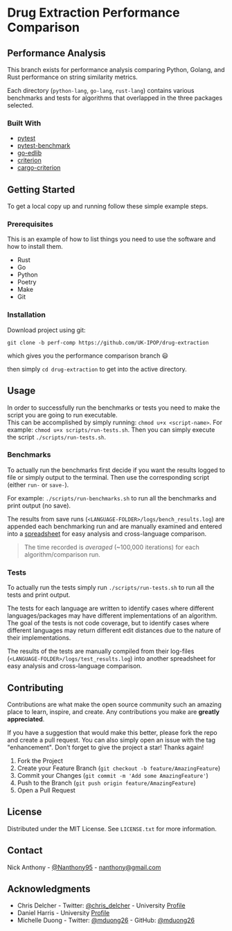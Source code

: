 # Drug Extraction Performance Comparison

## Performance Analysis

This branch exists for performance analysis comparing Python, Golang, and Rust performance on string similarity metrics.

Each directory (`python-lang`, `go-lang`, `rust-lang`) contains various benchmarks and tests for algorithms that overlapped in the three packages selected.

### Built With

- [pytest](https://github.com/pytest-dev/pytest)
- [pytest-benchmark](https://github.com/ionelmc/pytest-benchmark/)
- [go-edlib](https://github.com/hbollon/go-edlib)
- [criterion](https://github.com/bheisler/criterion.rs)
- [cargo-criterion](https://github.com/bheisler/cargo-criterion)

## Getting Started

To get a local copy up and running follow these simple example steps.

### Prerequisites

This is an example of how to list things you need to use the software and how to install them.

<!-- Add versions and links here -->

- Rust
- Go
- Python
- Poetry
- Make
- Git

### Installation

Download project using git:

`git clone -b perf-comp https://github.com/UK-IPOP/drug-extraction`

which gives you the performance comparison branch 😃

then simply `cd drug-extraction` to get into the active directory.

## Usage

In order to successfully run the benchmarks or tests you need to make the script you are going to run executable.  
This can be accomplished by simply running: `chmod u+x <script-name>`. For example: `chmod u+x scripts/run-tests.sh`. Then you can simply execute the script `./scripts/run-tests.sh`.

### Benchmarks

To actually run the benchmarks first decide if you want the results logged to file or simply output to the terminal. Then use the corresponding script (either `run-` or `save-`).

For example: `./scripts/run-benchmarks.sh` to run all the benchmarks and print output (no save).

The results from save runs (`<LANGUAGE-FOLDER>/logs/bench_results.log`) are appended each benchmarking run and are manually examined and entered into a [spreadsheet](data/bench_results.csv) for easy analysis and cross-language comparison.

> The time recorded is _averaged_ (~100,000 iterations) for each algorithm/comparison run.

### Tests

To actually run the tests simply run `./scripts/run-tests.sh` to run all the tests and print output.

The tests for each language are written to identify cases where different languages/packages may have different implementations of an algorithm. The goal of the tests is not code coverage, but to identify cases where different languages may return different edit distances due to the nature of their implementations.

The results of the tests are manually compiled from their log-files (`<LANGUAGE-FOLDER>/logs/test_results.log`) into another spreadsheet for easy analysis and cross-language comparison.

## Contributing

Contributions are what make the open source community such an amazing place to learn, inspire, and create. Any contributions you make are **greatly appreciated**.

If you have a suggestion that would make this better, please fork the repo and create a pull request. You can also simply open an issue with the tag "enhancement".
Don't forget to give the project a star! Thanks again!

1. Fork the Project
2. Create your Feature Branch (`git checkout -b feature/AmazingFeature`)
3. Commit your Changes (`git commit -m 'Add some AmazingFeature'`)
4. Push to the Branch (`git push origin feature/AmazingFeature`)
5. Open a Pull Request

## License

Distributed under the MIT License. See `LICENSE.txt` for more information.

## Contact

Nick Anthony - [@Nanthony95](https://twitter.com/Nanthony95) - nanthony@gmail.com

## Acknowledgments

- Chris Delcher - Twitter: [@chris_delcher](https://twitter.com/chris_delcher) - University [Profile](https://pharmacy.uky.edu/people/chris-delcher)
- Daniel Harris - University [Profile](https://pharmacy.uky.edu/people/daniel-harris)
- Michelle Duong - Twitter: [@mduong26](https://twitter.com/mduong26) - GitHub: [@mduong26](https://github.com/mduong26)
